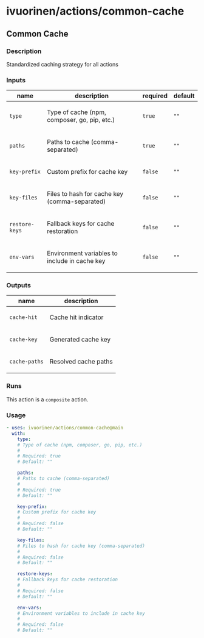 # ivuorinen/actions/common-cache

## Common Cache

### Description

Standardized caching strategy for all actions

### Inputs

| name           | description                                          | required | default |
| -------------- | ---------------------------------------------------- | -------- | ------- |
| `type`         | <p>Type of cache (npm, composer, go, pip, etc.)</p>  | `true`   | `""`    |
| `paths`        | <p>Paths to cache (comma-separated)</p>              | `true`   | `""`    |
| `key-prefix`   | <p>Custom prefix for cache key</p>                   | `false`  | `""`    |
| `key-files`    | <p>Files to hash for cache key (comma-separated)</p> | `false`  | `""`    |
| `restore-keys` | <p>Fallback keys for cache restoration</p>           | `false`  | `""`    |
| `env-vars`     | <p>Environment variables to include in cache key</p> | `false`  | `""`    |

### Outputs

| name          | description                 |
| ------------- | --------------------------- |
| `cache-hit`   | <p>Cache hit indicator</p>  |
| `cache-key`   | <p>Generated cache key</p>  |
| `cache-paths` | <p>Resolved cache paths</p> |

### Runs

This action is a `composite` action.

### Usage

```yaml
- uses: ivuorinen/actions/common-cache@main
  with:
    type:
    # Type of cache (npm, composer, go, pip, etc.)
    #
    # Required: true
    # Default: ""

    paths:
    # Paths to cache (comma-separated)
    #
    # Required: true
    # Default: ""

    key-prefix:
    # Custom prefix for cache key
    #
    # Required: false
    # Default: ""

    key-files:
    # Files to hash for cache key (comma-separated)
    #
    # Required: false
    # Default: ""

    restore-keys:
    # Fallback keys for cache restoration
    #
    # Required: false
    # Default: ""

    env-vars:
    # Environment variables to include in cache key
    #
    # Required: false
    # Default: ""
```
